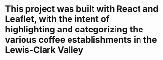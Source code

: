 # This project was built with React and Leaflet, with the intent of highlighting and categorizing the various coffee establishments in the Lewis-Clark Valley
